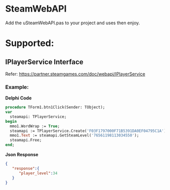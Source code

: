 # SteamWebAPI
Add the uSteamWebAPI.pas to your project and uses then enjoy.

# Supported:

## IPlayerService Interface
Refer: https://partner.steamgames.com/doc/webapi/IPlayerService

### Example:
<b>Delphi Code</b>
```pascal
procedure TForm1.btn1Click(Sender: TObject);
var
  steamapi: TPlayerService;
begin
  mmo1.WordWrap := True;
  steamapi := TPlayerService.Create('F03F1797000F71B5391DA0EF04795C1A'); // SteamWEBAPI Key
  mmo1.Text := steamapi.GetSteamLevel('76561198113034550'); 
  steamapi.Free;
end;
```

<b>Json Response</b>
```json
{  
   "response":{  
      "player_level":34
   }
}
```
